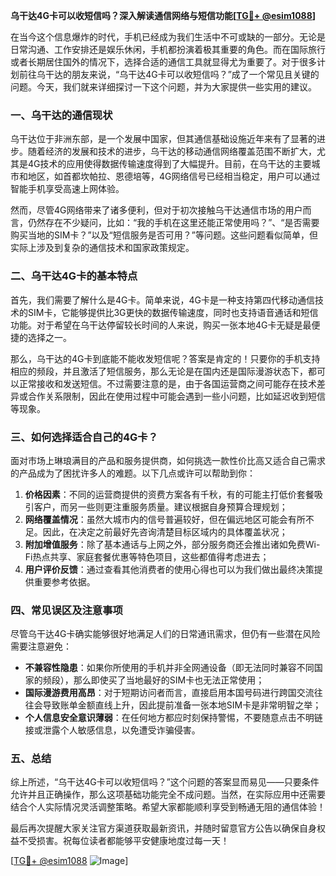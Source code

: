 **乌干达4G卡可以收短信吗？深入解读通信网络与短信功能[[TG💪+ @esim1088](https://t.me/s/esim1088)]**

在当今这个信息爆炸的时代，手机已经成为我们生活中不可或缺的一部分。无论是日常沟通、工作安排还是娱乐休闲，手机都扮演着极其重要的角色。而在国际旅行或者长期居住国外的情况下，选择合适的通信工具就显得尤为重要了。对于很多计划前往乌干达的朋友来说，“乌干达4G卡可以收短信吗？”成了一个常见且关键的问题。今天，我们就来详细探讨一下这个问题，并为大家提供一些实用的建议。

### 一、乌干达的通信现状

乌干达位于非洲东部，是一个发展中国家，但其通信基础设施近年来有了显著的进步。随着经济的发展和技术的进步，乌干达的移动通信网络覆盖范围不断扩大，尤其是4G技术的应用使得数据传输速度得到了大幅提升。目前，在乌干达的主要城市和地区，如首都坎帕拉、恩德培等，4G网络信号已经相当稳定，用户可以通过智能手机享受高速上网体验。

然而，尽管4G网络带来了诸多便利，但对于初次接触乌干达通信市场的用户而言，仍然存在不少疑问，比如：“我的手机在这里还能正常使用吗？”、“是否需要购买当地的SIM卡？”以及“短信服务是否可用？”等问题。这些问题看似简单，但实际上涉及到复杂的通信技术和国家政策规定。

### 二、乌干达4G卡的基本特点

首先，我们需要了解什么是4G卡。简单来说，4G卡是一种支持第四代移动通信技术的SIM卡，它能够提供比3G更快的数据传输速度，同时也支持语音通话和短信功能。对于希望在乌干达停留较长时间的人来说，购买一张本地4G卡无疑是最便捷的选择之一。

那么，乌干达的4G卡到底能不能收发短信呢？答案是肯定的！只要你的手机支持相应的频段，并且激活了短信服务，那么无论是在国内还是国际漫游状态下，都可以正常接收和发送短信。不过需要注意的是，由于各国运营商之间可能存在技术差异或合作关系限制，因此在使用过程中可能会遇到一些小问题，比如延迟收到短信等现象。

### 三、如何选择适合自己的4G卡？

面对市场上琳琅满目的产品和服务提供商，如何挑选一款性价比高又适合自己需求的产品成为了困扰许多人的难题。以下几点或许可以帮助到你：

1. **价格因素**：不同的运营商提供的资费方案各有千秋，有的可能主打低价套餐吸引客户，而另一些则更注重服务质量。建议根据自身预算合理规划；
2. **网络覆盖情况**：虽然大城市内的信号普遍较好，但在偏远地区可能会有所不足。因此，在决定之前最好先咨询清楚目标区域内的具体覆盖状况；
3. **附加增值服务**：除了基本通话与上网之外，部分服务商还会推出诸如免费Wi-Fi热点共享、家庭套餐优惠等特色项目，这些都值得考虑进去；
4. **用户评价反馈**：通过查看其他消费者的使用心得也可以为我们做出最终决策提供重要参考依据。

### 四、常见误区及注意事项

尽管乌干达4G卡确实能够很好地满足人们的日常通讯需求，但仍有一些潜在风险需要注意避免：

- **不兼容性隐患**：如果你所使用的手机并非全网通设备（即无法同时兼容不同国家的频段），那么即使买了当地最好的SIM卡也无法正常使用；
- **国际漫游费用高昂**：对于短期访问者而言，直接启用本国号码进行跨国交流往往会导致账单金额直线上升，因此提前准备一张本地SIM卡是非常明智之举；
- **个人信息安全意识薄弱**：在任何地方都应时刻保持警惕，不要随意点击不明链接或泄露个人敏感信息，以免遭受诈骗侵害。

### 五、总结

综上所述，“乌干达4G卡可以收短信吗？”这个问题的答案显而易见——只要条件允许并且正确操作，那么这项基础功能完全不成问题。当然，在实际应用中还需要结合个人实际情况灵活调整策略。希望大家都能顺利享受到畅通无阻的通信体验！

最后再次提醒大家关注官方渠道获取最新资讯，并随时留意官方公告以确保自身权益不受损害。祝每位读者都能够平安健康地度过每一天！

[[TG💪+ @esim1088](https://t.me/s/esim1088) ![Image](https://i.postimg.cc/4NQfJmqS/Snipaste-2025-05-13-00-14-12.png)]